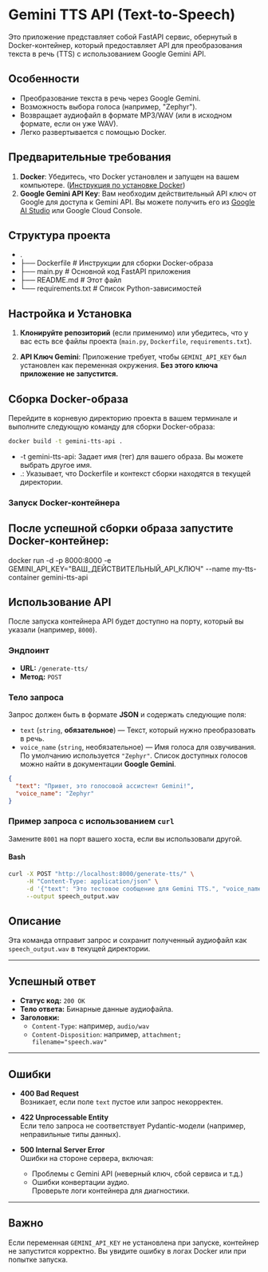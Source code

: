 # Gemini TTS API (Text-to-Speech)

Это приложение представляет собой FastAPI сервис, обернутый в Docker-контейнер, который предоставляет API для преобразования текста в речь (TTS) с использованием Google Gemini API.

## Особенности

* Преобразование текста в речь через Google Gemini.
* Возможность выбора голоса (например, "Zephyr").
* Возвращает аудиофайл в формате MP3/WAV (или в исходном формате, если он уже WAV).
* Легко развертывается с помощью Docker.

## Предварительные требования

1.  **Docker**: Убедитесь, что Docker установлен и запущен на вашем компьютере. ([Инструкция по установке Docker](https://docs.docker.com/get-docker/))
2.  **Google Gemini API Key**: Вам необходим действительный API ключ от Google для доступа к Gemini API. Вы можете получить его из [Google AI Studio](https://aistudio.google.com/app/apikey) или Google Cloud Console.

## Структура проекта

* .
* ├── Dockerfile        # Инструкции для сборки Docker-образа
* ├── main.py           # Основной код FastAPI приложения
* ├── README.md         # Этот файл
* └── requirements.txt  # Список Python-зависимостей

## Настройка и Установка

1.  **Клонируйте репозиторий** (если применимо) или убедитесь, что у вас есть все файлы проекта (`main.py`, `Dockerfile`, `requirements.txt`).

2.  **API Ключ Gemini**:
    Приложение требует, чтобы `GEMINI_API_KEY` был установлен как переменная окружения. **Без этого ключа приложение не запустится.**

## Сборка Docker-образа

Перейдите в корневую директорию проекта в вашем терминале и выполните следующую команду для сборки Docker-образа:

```bash
docker build -t gemini-tts-api .

```
* -t gemini-tts-api: Задает имя (тег) для вашего образа. Вы можете выбрать другое имя.
* .: Указывает, что Dockerfile и контекст сборки находятся в текущей директории.
### Запуск Docker-контейнера
## После успешной сборки образа запустите Docker-контейнер:

docker run -d -p 8000:8000 -e GEMINI_API_KEY="ВАШ_ДЕЙСТВИТЕЛЬНЫЙ_API_КЛЮЧ" --name my-tts-container gemini-tts-api

## Использование API

После запуска контейнера API будет доступно на порту, который вы указали (например, `8000`).

### Эндпоинт

- **URL:** `/generate-tts/`  
- **Метод:** `POST`

### Тело запроса

Запрос должен быть в формате **JSON** и содержать следующие поля:

- `text` (`string`, **обязательное**) — Текст, который нужно преобразовать в речь.
- `voice_name` (`string`, необязательное) — Имя голоса для озвучивания.  
  По умолчанию используется `"Zephyr"`. Список доступных голосов можно найти в документации **Google Gemini**.
```json
{
  "text": "Привет, это голосовой ассистент Gemini!",
  "voice_name": "Zephyr"
}
```

### Пример запроса с использованием `curl`

Замените `8001` на порт вашего хоста, если вы использовали другой.

#### Bash

```bash
curl -X POST "http://localhost:8000/generate-tts/" \
     -H "Content-Type: application/json" \
     -d '{"text": "Это тестовое сообщение для Gemini TTS.", "voice_name": "Zephyr"}' \
     --output speech_output.wav
```

## Описание

Эта команда отправит запрос и сохранит полученный аудиофайл как `speech_output.wav` в текущей директории.

---

## Успешный ответ

- **Статус код:** `200 OK`
- **Тело ответа:** Бинарные данные аудиофайла.
- **Заголовки:**
  - `Content-Type`: например, `audio/wav`
  - `Content-Disposition`: например, `attachment; filename="speech.wav"`

---

## Ошибки

- **400 Bad Request**  
  Возникает, если поле `text` пустое или запрос некорректен.

- **422 Unprocessable Entity**  
  Если тело запроса не соответствует Pydantic-модели (например, неправильные типы данных).

- **500 Internal Server Error**  
  Ошибки на стороне сервера, включая:
  - Проблемы с Gemini API (неверный ключ, сбой сервиса и т.д.)
  - Ошибки конвертации аудио.  
  Проверьте логи контейнера для диагностики.

---

## Важно

Если переменная `GEMINI_API_KEY` не установлена при запуске, контейнер не запустится корректно. Вы увидите ошибку в логах Docker или при попытке запуска.
